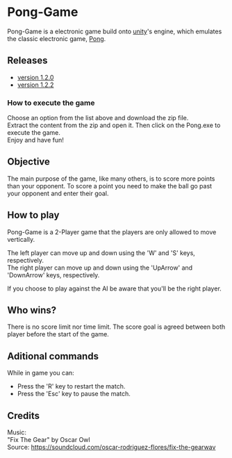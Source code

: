 # Pong-Game

Pong-Game is a electronic game build onto [unity](https://unity.com/pt)'s engine, which emulates the classic electronic game, [Pong](https://pt.wikipedia.org/wiki/Pong).

## Releases

* [version 1.2.0](https://drive.google.com/drive/folders/14IUOg66vYOxh9i_F0zcTdTuXE0ppCrOX?usp=sharing)
* [version 1.2.2](https://drive.google.com/drive/folders/1hPTvXUrxr5db2h-KRRNB7aG9cdh3fmEh?usp=sharing)

### How to execute the game
Choose an option from the list above and download the zip file.  
Extract the content from the zip and open it. Then click on the Pong.exe to execute the game.  
Enjoy and have fun!

## Objective
The main purpose of the game, like many others, is to score more points than your opponent.
To score a point you need to make the ball go past your opponent and enter their goal.

## How to play

Pong-Game is a 2-Player game that the players are only allowed to move vertically.

The left player can move up and down using the 'W' and 'S' keys, respectively.  
The right player can move up and down using the 'UpArrow' and 'DownArrow' keys, respectively.

If you choose to play against the AI be aware that you'll be the right player.

## Who wins?

There is no score limit nor time limit.
The score goal is agreed between both player before the start of the game.

## Aditional commands

While in game you can:
* Press the 'R' key to restart the match.
* Press the 'Esc' key to pause the match.

## Credits

Music:  
"Fix The Gear" by Oscar Owl  
Source: https://soundcloud.com/oscar-rodriguez-flores/fix-the-gearwav